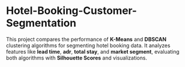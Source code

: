 # Hotel-Booking-Customer-Segmentation
This project compares the performance of **K-Means** and **DBSCAN** clustering algorithms for segmenting hotel booking data. It analyzes features like **lead time**, **adr**, **total stay**, and **market segment**, evaluating both algorithms with **Silhouette Scores** and visualizations.
